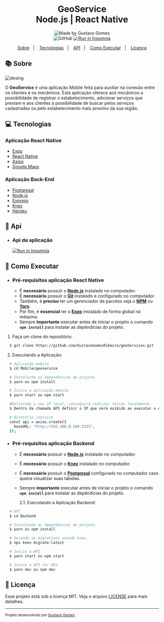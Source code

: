 <h1 align="center">
    <br>GeoService<br/>
    Node.js | React Native
</h1>

<p align="center">
  <img alt="Made by Gustavo Gomes" src="https://img.shields.io/badge/Made%20by-Gustavo%20Gomes-blueviolet?style=flat-square"><br/>
  <img alt="GitHub" src="https://img.shields.io/badge/license-MIT-green?style=flat-square">
  <a href="https://insomnia.rest/run/?label=GeoService&uri=https%3A%2F%2Fgithub.com%2FGustavoGomesRibeiro%2FgeoServices%2Fblob%2Fmain%2FBackend%2Fgeoservice_api.json" target="_blank"><img src="https://insomnia.rest/images/run.svg" alt="Run in Insomnia"></a>
</p>
<p align="center">
  <a href="#books-sobre">Sobre</a>&nbsp;&nbsp;&nbsp;|&nbsp;&nbsp;&nbsp;
  <a href="#computer-tecnologias">Tecnologias</a>&nbsp;&nbsp;&nbsp;|&nbsp;&nbsp;&nbsp;
  <a href="#bookmark-api">API</a>&nbsp;&nbsp;&nbsp;|&nbsp;&nbsp;&nbsp;
  <a href="#rocket-como-executar">Como Executar</a>&nbsp;&nbsp;&nbsp;|&nbsp;&nbsp;&nbsp;
  <a href="#memo-licença">Licença</a>
</p>

## :books: Sobre

![desing](https://user-images.githubusercontent.com/32501381/111509414-78811100-872b-11eb-94be-bde602190cec.png)

O **GeoService** é uma aplicação Mobile feita para auxiliar na conexão entre os clientes e os mecânicos. Esta aplicação oferece aos mecânicos a possibilidade de registrar o estabelecimento, adicionar serviços que prestam e aos clientes a possibilidade de buscar pelos serviços cadastradas ou pelo estabelecimento mais proximo da sua região.

## :computer: Tecnologias

### **Aplicação React Native**

- [Expo](https://expo.io/)
- [React Native](http://facebook.github.io/react-native/)
- [Axios](https://github.com/axios/axios)
- [Google Maps](https://console.cloud.google.com/apis/library?folder=&organizationId=&project=smart-paratext-305718)

### **Aplicação Back-End**

- [Postgresql](https://www.postgresql.org/)
- [Node.js](https://nodejs.org/en/)
- [Express](https://expressjs.com/)
- [Knex](https://knexjs.org/)
- [Heroku](https://www.heroku.com/)

## :bookmark: Api

- ### **Api da aplicação**
  <a href="https://insomnia.rest/run/?label=GeoService&uri=https%3A%2F%2Fgithub.com%2FGustavoGomesRibeiro%2FgeoServices%2Fblob%2Fmain%2FBackend%2Fgeoservice_api.json" target="_blank"><img src="https://insomnia.rest/images/run.svg" alt="Run in Insomnia"></a>

## :rocket: Como Executar

- ### **Pré-requisitos aplicação React Native**

  - É **necessário** possuir o **[Node.js](https://nodejs.org/en/)** instalado no computador.
  - É **necessário** possuir o **[Git](https://git-scm.com/)** instalado e configurado no computador.
  - Também, é **preciso** ter um gerenciador de pacotes seja o **[NPM](https://www.npmjs.com/)** ou **[Yarn](https://yarnpkg.com/)**.
  - Por fim, é **essencial** ter o **[Expo](https://expo.io/)** instalado de forma global na máquina.
  - Sempre **importante** executar antes de iniciar o projeto o comando **`npm install`** para instalar as depêndicias do projeto.

1. Faça um clone do repositório:

```sh
  $ git clone https://github.com/GustavoGomesRibeiro/geoServices.git
```

2. Executando a Aplicação:

```sh
  # Aplicação mobile
  $ cd Mobile/geoservice

  # Instalando as dependências do projeto.
  $ yarn ou npm install

  # Inicie a aplicação mobile
  $ yarn start ou npm start

  #Definindo o seu IP local, conseguirá realizar testes localmente.
  $ Dentro da chamada API definir o IP que será exibido ao executar o expo:

  # Diretório /service
  const api = axios.create({
    baseURL: "http://192.168.0.169:3333",
  });
```

- ### **Pré-requisitos aplicação Backend**

  - É **necessário** possuir o **[Node.js](https://nodejs.org/en/)** instalado no computador.
  - É **necessário** possuir o **[Knex](https://knexjs.org/)** instalado no computador.
  - É **necessário** possuir o **[Postgresql](https://www.postgresql.org/)** configurado no computador caso queira visualizar suas tabelas.
  - Sempre **importante** executar antes de iniciar o projeto o comando **`npm install`** para instalar as depêndicias do projeto.

    2.1. Executando a Aplicação Backend:

```sh
  # API
  $ cd Backend

  # Instalando as dependências do projeto.
  $ yarn ou npm install

  # Gerando as migrations usando knex.
  $ npx knex migrate:latest

  # Inicie a API
  $ yarn start ou npm start

  # Inicie a API for DEV
  $ yarn dev ou npm dev
```

## :memo: Licença

Esse projeto está sob a licença MIT. Veja o arquivo [LICENSE](LICENSE.md) para mais detalhes.

---

<sup>Projeto desenvolvido por [Gustavo Gomes](https://github.com/GustavoGomesRibeiro).</sup>
